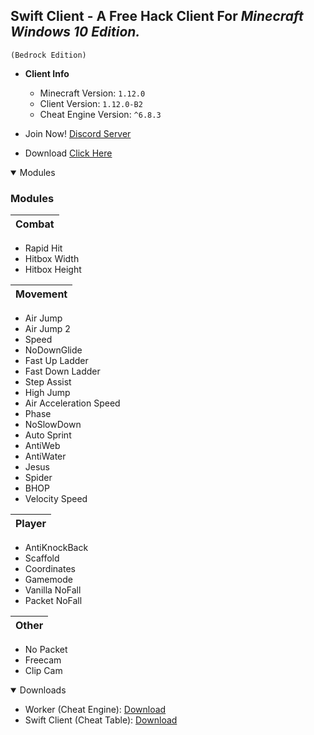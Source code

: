 ## **Swift Client** - A Free Hack Client For **_Minecraft Windows 10 Edition._**

`(Bedrock Edition)`


- **Client Info**
  - Minecraft Version: `1.12.0`
  - Client Version: `1.12.0-B2`
  - Cheat Engine Version: `^6.8.3`


- Join Now! [Discord Server](https://discord.gg/5TEq87Z)
- Download [Click Here](https://github.com/EchoHackCmd/Swift-Client/releases/download/1.12.0/Swift-1.12.0B2.CT)

<details open>
<summary>Modules</summary>

### Modules

Combat| 
------|
- Rapid Hit
- Hitbox Width
- Hitbox Height

Movement|
--------|
- Air Jump
- Air Jump 2
- Speed
- NoDownGlide
- Fast Up Ladder
- Fast Down Ladder
- Step Assist
- High Jump
- Air Acceleration Speed
- Phase
- NoSlowDown
- Auto Sprint 
- AntiWeb
- AntiWater
- Jesus
- Spider
- BHOP
- Velocity Speed

Player|
------|
- AntiKnockBack
- Scaffold
- Coordinates
- Gamemode
- Vanilla NoFall
- Packet NoFall

Other|
-----|
- No Packet 
- Freecam
- Clip Cam

</details>


<details open>
<summary>Downloads</summary>

- Worker (Cheat Engine): [Download](https://cheatengine.org)
- Swift Client (Cheat Table): [Download](https://github.com/EchoHackCmd/Swift-Client/releases)


</details>
<br>
<br>
